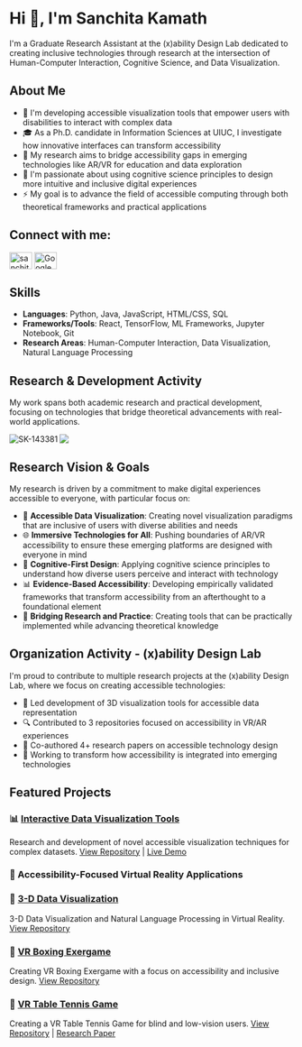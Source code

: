 # Hi 👋, I'm Sanchita Kamath

I'm a Graduate Research Assistant at the (x)ability Design Lab dedicated to creating inclusive technologies through research at the intersection of Human-Computer Interaction, Cognitive Science, and Data Visualization.

## About Me

- 🔭 I'm developing accessible visualization tools that empower users with disabilities to interact with complex data
- 🎓 As a Ph.D. candidate in Information Sciences at UIUC, I investigate how innovative interfaces can transform accessibility
- 🌟 My research aims to bridge accessibility gaps in emerging technologies like AR/VR for education and data exploration
- 🧠 I'm passionate about using cognitive science principles to design more intuitive and inclusive digital experiences
- ⚡ My goal is to advance the field of accessible computing through both theoretical frameworks and practical applications

## Connect with me:

<p align="left">
<a href="https://linkedin.com/in/sanchitakamath" target="blank"><img align="center" src="https://raw.githubusercontent.com/rahuldkjain/github-profile-readme-generator/master/src/images/icons/Social/linked-in-alt.svg" alt="sanchitakamath" height="30" width="40" /></a>
<a href="https://scholar.google.com/citations?user=VIPF0M8AAAAJ&hl=en" target="blank"><img align="center" src="https://raw.githubusercontent.com/simple-icons/simple-icons/develop/icons/googlescholar.svg" alt="Google Scholar" height="30" width="40" /></a>
</p>

## Skills

- **Languages**: Python, Java, JavaScript, HTML/CSS, SQL
- **Frameworks/Tools**: React, TensorFlow, ML Frameworks, Jupyter Notebook, Git
- **Research Areas**: Human-Computer Interaction, Data Visualization, Natural Language Processing

## Research & Development Activity

<p>
My work spans both academic research and practical development, focusing on technologies that bridge theoretical advancements with real-world applications.
</p>

<p>
<img align="left" src="https://github-readme-stats.vercel.app/api?username=SK-143381&show_icons=true&locale=en" alt="SK-143381" />
</p>

<p>
<img align="center" src="https://github-profile-summary-cards.vercel.app/api/cards/profile-details?username=SK-143381&theme=github" />
</p>

## Research Vision & Goals

<p>
My research is driven by a commitment to make digital experiences accessible to everyone, with particular focus on:

- 🎯 **Accessible Data Visualization**: Creating novel visualization paradigms that are inclusive of users with diverse abilities and needs
- 🌐 **Immersive Technologies for All**: Pushing boundaries of AR/VR accessibility to ensure these emerging platforms are designed with everyone in mind
- 🧩 **Cognitive-First Design**: Applying cognitive science principles to understand how diverse users perceive and interact with technology
- 📊 **Evidence-Based Accessibility**: Developing empirically validated frameworks that transform accessibility from an afterthought to a foundational element
- 🤝 **Bridging Research and Practice**: Creating tools that can be practically implemented while advancing theoretical knowledge
</p>

## Organization Activity - (x)ability Design Lab

<p>
I'm proud to contribute to multiple research projects at the (x)ability Design Lab, where we focus on creating accessible technologies:

- 🧪 Led development of 3D visualization tools for accessible data representation
- 🔍 Contributed to 3 repositories focused on accessibility in VR/AR experiences
- 📝 Co-authored 4+ research papers on accessible technology design
- 🚀 Working to transform how accessibility is integrated into emerging technologies
</p>

## Featured Projects

### 📊 [Interactive Data Visualization Tools](https://github.com/SK-143381/data-viz-tools)

Research and development of novel accessible visualization techniques for complex datasets.
[View Repository](https://github.com/xability/a11y_dashboard) | [Live Demo](https://xabilitylab.shinyapps.io/a11y_dashboard/)

### 📱 Accessibility-Focused Virtual Reality Applications

### 🔮 [3-D Data Visualization](https://github.com/xability/3d_viz)

3-D Data Visualization and Natural Language Processing in Virtual Reality.
[View Repository](https://github.com/xability/3d_viz)

### 🥊 [VR Boxing Exergame](https://github.com/xability/a11y_vr_boxing_game)

Creating VR Boxing Exergame with a focus on accessibility and inclusive design.
[View Repository](https://github.com/xability/a11y_vr_boxing_game)

### 🏓 [VR Table Tennis Game](https://github.com/xability/a11y_vr_exergame)

Creating a VR Table Tennis Game for blind and low-vision users.
[View Repository](https://github.com/xability/a11y_vr_exergame) | [Research Paper](https://dl.acm.org/doi/pdf/10.1145/3663548.3688526)
